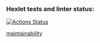 ### Hexlet tests and linter status:
[![Actions Status](https://github.com/vankrajnova/python-project-49/workflows/hexlet-check/badge.svg)](https://github.com/vankrajnova/python-project-49/actions)

[maintainability](https://codeclimate.com/github/vankrajnova/python-project-49/maintainability)